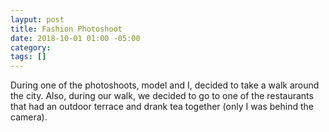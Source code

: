```yaml
---
layput: post
title: Fashion Photoshoot
date: 2018-10-01 01:00 -05:00
category: 
tags: []
---
```


During one of the photoshoots, model and I, decided to take a walk around the city. Also, during our walk, we decided to go to one of the restaurants that had an outdoor terrace and drank tea together (only I was behind the camera). 